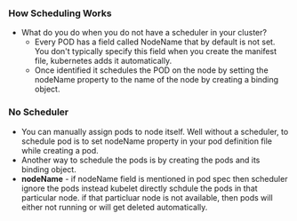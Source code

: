 ### How Scheduling Works
- What do you do when you do not have a scheduler in your cluster?
  - Every POD has a field called NodeName that by default is not set. You don't typically specify this field when you create the manifest file, kubernetes adds it automatically.
  - Once identified it schedules the POD on the node by setting the nodeName property to the name of the node by creating a binding object.
### No Scheduler
- You can manually assign pods to node itself. Well without a scheduler, to schedule pod is to set nodeName property in your pod definition file while creating a pod.
- Another way to schedule the pods is by creating the pods and its binding object.
- **nodeName**  - if nodeName field is mentioned in pod spec then scheduler ignore the pods instead kubelet directly schdule the pods in that particular node. if that particluar node is not available, then pods will either not running or will get deleted automatically.
